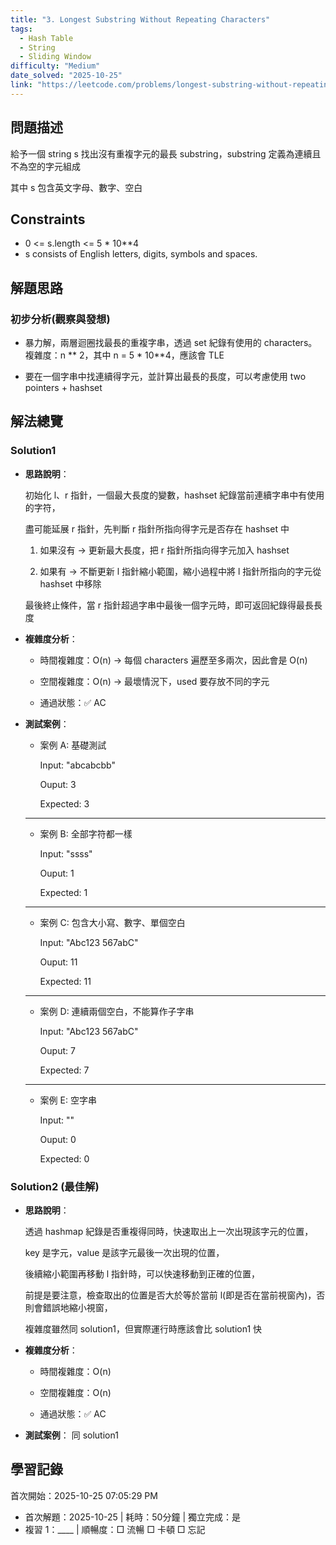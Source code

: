 ```yaml
---
title: "3. Longest Substring Without Repeating Characters"
tags:
  - Hash Table
  - String
  - Sliding Window
difficulty: "Medium"
date_solved: "2025-10-25"
link: "https://leetcode.com/problems/longest-substring-without-repeating-characters/description/"
---
```


## 問題描述

給予一個 string s 找出沒有重複字元的最長 substring，substring 定義為連續且不為空的字元組成

其中 s 包含英文字母、數字、空白

## Constraints

- 0 <= s.length <= 5 \* 10\*\*4
- s consists of English letters, digits, symbols and spaces.

## 解題思路

### 初步分析(觀察與發想)

- 暴力解，兩層迴圈找最長的重複字串，透過 set 紀錄有使用的 characters。複雜度：n \*\* 2，其中 n = 5 \* 10\*\*4，應該會 TLE

- 要在一個字串中找連續得字元，並計算出最長的長度，可以考慮使用 two pointers + hashset

## 解法總覽

### Solution1

- **思路說明**：

  初始化 l、r 指針，一個最大長度的變數，hashset 紀錄當前連續字串中有使用的字符，

  盡可能延展 r 指針，先判斷 r 指針所指向得字元是否存在 hashset 中

  1. 如果沒有 -> 更新最大長度，把 r 指針所指向得字元加入 hashset

  1. 如果有 -> 不斷更新 l 指針縮小範圍，縮小過程中將 l 指針所指向的字元從 hashset 中移除

  最後終止條件，當 r 指針超過字串中最後一個字元時，即可返回紀錄得最長長度

- **複雜度分析**：

  - 時間複雜度：O(n) -> 每個 characters 遍歷至多兩次，因此會是 O(n)

  - 空間複雜度：O(n) -> 最壞情況下，used 要存放不同的字元

  - 通過狀態：✅ AC

- **測試案例**：

  - 案例 A: 基礎測試

    Input: "abcabcbb"

    Ouput: 3

    Expected: 3

  ***

  - 案例 B: 全部字符都一樣

    Input: "ssss"

    Ouput: 1

    Expected: 1

  ***

  - 案例 C: 包含大小寫、數字、單個空白

    Input: "Abc123 567abC"

    Ouput: 11

    Expected: 11

  ***

  - 案例 D: 連續兩個空白，不能算作子字串

    Input: "Abc123 567abC"

    Ouput: 7

    Expected: 7

  ***

  - 案例 E: 空字串

    Input: ""

    Ouput: 0

    Expected: 0

### Solution2 (最佳解)

- **思路說明**：

  透過 hashmap 紀錄是否重複得同時，快速取出上一次出現該字元的位置，

  key 是字元，value 是該字元最後一次出現的位置，

  後續縮小範圍再移動 l 指針時，可以快速移動到正確的位置，

  前提是要注意，檢查取出的位置是否大於等於當前 l(即是否在當前視窗內)，否則會錯誤地縮小視窗，

  複雜度雖然同 solution1，但實際運行時應該會比 solution1 快

- **複雜度分析**：

  - 時間複雜度：O(n)

  - 空間複雜度：O(n)

  - 通過狀態：✅ AC

- **測試案例**： 同 solution1

## 學習記錄

首次開始：2025-10-25 07:05:29 PM

- 首次解題：2025-10-25 | 耗時：50分鐘 | 獨立完成：是
- 複習 1：\_\_\_\_ | 順暢度：□ 流暢 □ 卡頓 □ 忘記
